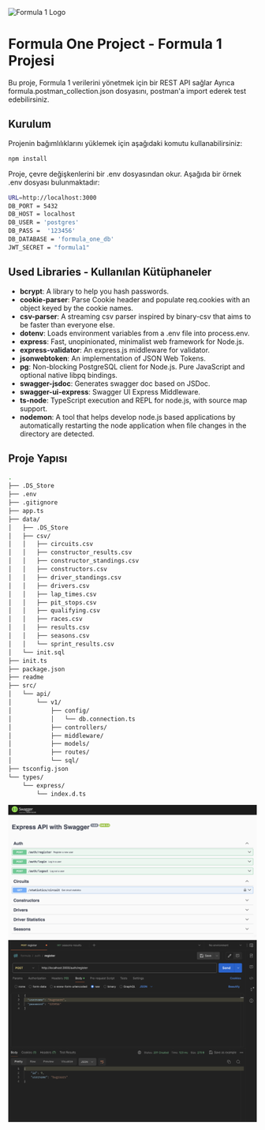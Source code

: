 ![Formula 1 Logo](https://upload.wikimedia.org/wikipedia/commons/3/33/F1.svg)

# Formula One Project - Formula 1 Projesi
Bu proje, Formula 1 verilerini yönetmek için bir REST API sağlar
Ayrıca formula.postman_collection.json dosyasını, postman'a import ederek test edebilirsiniz.

## Kurulum

Projenin bağımlılıklarını yüklemek için aşağıdaki komutu kullanabilirsiniz:

```sh 
npm install
```

Proje, çevre değişkenlerini bir .env dosyasından okur. Aşağıda bir örnek .env dosyası bulunmaktadır:

```sh
URL=http://localhost:3000
DB_PORT = 5432
DB_HOST = localhost
DB_USER = 'postgres'
DB_PASS =  '123456'
DB_DATABASE = 'formula_one_db'
JWT_SECRET = "formula1"
```

## Used Libraries - Kullanılan Kütüphaneler
- **bcrypt**: A library to help you hash passwords.
- **cookie-parser**: Parse Cookie header and populate req.cookies with an object keyed by the cookie names.
- **csv-parser**: A streaming csv parser inspired by binary-csv that aims to be faster than everyone else.
- **dotenv**: Loads environment variables from a .env file into process.env.
- **express**: Fast, unopinionated, minimalist web framework for Node.js.
- **express-validator**: An express.js middleware for validator.
- **jsonwebtoken**: An implementation of JSON Web Tokens.
- **pg**: Non-blocking PostgreSQL client for Node.js. Pure JavaScript and optional native libpq bindings.
- **swagger-jsdoc**: Generates swagger doc based on JSDoc.
- **swagger-ui-express**: Swagger UI Express Middleware.
- **ts-node**: TypeScript execution and REPL for node.js, with source map support.
- **nodemon**: A tool that helps develop node.js based applications by automatically restarting the node application when file changes in the directory are detected.

## Proje Yapısı
```sh
.
├── .DS_Store
├── .env
├── .gitignore
├── app.ts
├── data/
│   ├── .DS_Store
│   ├── csv/
│   │   ├── circuits.csv
│   │   ├── constructor_results.csv
│   │   ├── constructor_standings.csv
│   │   ├── constructors.csv
│   │   ├── driver_standings.csv
│   │   ├── drivers.csv
│   │   ├── lap_times.csv
│   │   ├── pit_stops.csv
│   │   ├── qualifying.csv
│   │   ├── races.csv
│   │   ├── results.csv
│   │   ├── seasons.csv
│   │   └── sprint_results.csv
│   └── init.sql
├── init.ts
├── package.json
├── readme
├── src/
│   └── api/
│       └── v1/
│           ├── config/
│           │   └── db.connection.ts
│           ├── controllers/
│           ├── middleware/
│           ├── models/
│           ├── routes/
│           └── sql/
├── tsconfig.json
└── types/
    └── express/
        └── index.d.ts
```
![Swagger](./swagger.png)
![Postman](./postman.png)
